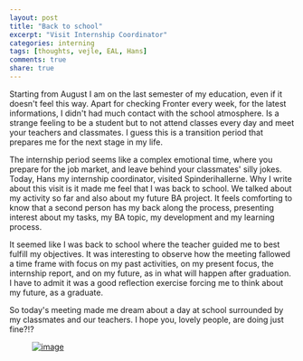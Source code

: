 ```yaml
---
layout: post
title: "Back to school"
excerpt: "Visit Internship Coordinator"
categories: interning
tags: [thoughts, vejle, EAL, Hans]
comments: true
share: true
---
```

Starting from August I am on the last semester of my education, even if it doesn't feel this way. Apart for checking Fronter every week, for the latest informations, I didn't had much contact with the school atmosphere. Is a strange feeling to be a student but to not attend classes every day and meet your teachers and classmates. I guess this is a transition period that prepares me for the next stage in my life.

The internship period seems like a complex emotional time, where you prepare for the job market, and leave behind your classmates' silly jokes. Today, Hans my internship coordinator, visited Spinderihallerne. Why I write about this visit is it made me feel that I was back to school. We talked about my activity so far and also about my future BA project. It feels comforting to know that a second person has my back along the process, presenting interest about my tasks, my BA topic, my development and my learning process.

It seemed like I was back to school where the teacher guided me to best fulfill my objectives. It was interesting to observe how the meeting fallowed a time frame with focus on my past activities, on my present focus, the internship report, and on my future, as in what will happen after graduation. I have to admit it was a good reflection exercise forcing me to think about my future, as a graduate.

So today's meeting made me dream about a day at school surrounded by my classmates and our teachers. I hope you, lovely people, are doing just fine?!?

<figure>
	<a href="{{site.url}}/images/interning/27-10-2015/10560563_10202437935658440_3023817838131092288_o.jpg"><img src="{{site.url}}/images/interning/27-10-2015/10560563_10202437935658440_3023817838131092288_o.jpg" alt="image"></a>
</figure>

